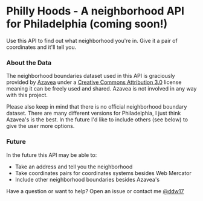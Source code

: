 # Philly Hoods - A neighborhood API for Philadelphia (coming soon!)

Use this API to find out what neighborhood you're in. Give it a pair of coordinates and it'll tell you.

### About the Data

The neighborhood boundaries dataset used in this API is graciously provided by [Azavea](http://www.azavea.com) under a  [Creative Commons Attribution 3.0](http://creativecommons.org/licenses/by/3.0/us/) license meaning it can be freely used and shared. Azavea is not involved in any way with this project.  

Please also keep in mind that there is no official neighborhood boundary dataset. There are many different versions for Philadelphia, I just think Azavea's is the best. In the future I'd like to include others (see below) to give the user more options.

### Future
In the future this API may be able to:
* Take an address and tell you the neighborhood
* Take coordinates pairs for coordinates systems besides Web Mercator
* Include other neighborhood boundaries besides Azavea's

Have a question or want to help? Open an issue or contact me [@ddw17](http://www.twitter.com/ddw17) 